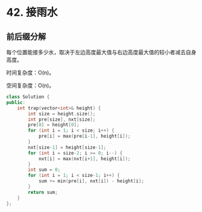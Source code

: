 # 42. 接雨水

## 前后缀分解

每个位置能接多少水，取决于左边高度最大值与右边高度最大值的较小者减去自身高度。

时间复杂度：O(n)。

空间复杂度：O(n)。

```cpp
class Solution {
public:
    int trap(vector<int>& height) {
        int size = height.size();
        int pre[size], nxt[size];
        pre[0] = height[0];
        for (int i = 1; i < size; i++) {
            pre[i] = max(pre[i-1], height[i]);
        }
        nxt[size-1] = height[size-1];
        for (int i = size-2; i >= 0; i--) {
            nxt[i] = max(nxt[i+1], height[i]);
        }
        int sum = 0;
        for (int i = 1; i < size-1; i++) {
            sum += min(pre[i], nxt[i]) - height[i];
        }
        return sum;
    }
};
```